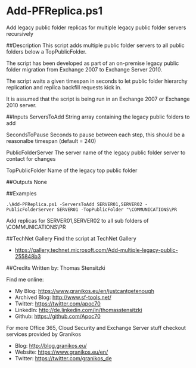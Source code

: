 # Add-PFReplica.ps1
Add legacy public folder replicas for multiple legacy public folder servers recursively

##Description
This script adds multiple public folder servers to all public folders below a TopPublicFolder.

The script has been developed as part of an on-premise legacy public folder migration from Exchange 2007 to Exchange Server 2010.

The script waits a given timespan in seconds to let public folder hierarchy replication and replica backfill requests kick in.

It is assumed that the script is being run in an Exchange 2007 or Exchange 2010 server.

##Inputs
ServersToAdd
String array containing the legacy public folders to add

SecondsToPause
Seconds to pause between each step, this should be a reasonalbe timespan (default = 240)

PublicFolderServer
The server name of the legacy public folder server to contact for changes

TopPublicFolder
Name of the legacy top public folder

##Outputs
None

##Examples
 ```
.\Add-PFReplica.ps1 -ServersToAdd SERVER01,SERVER02 -PublicFolderServer SERVER01 -TopPublicFolder "\COMMUNICATIONS\PR
```
Add replicas for SERVER01,SERVER02 to all sub folders of \COMMUNICATIONS\PR

##TechNet Gallery
Find the script at TechNet Gallery
* https://gallery.technet.microsoft.com/Add-multiple-legacy-public-255848b3


##Credits
Written by: Thomas Stensitzki

Find me online:

* My Blog: https://www.granikos.eu/en/justcantgetenough
* Archived Blog:	http://www.sf-tools.net/
* Twitter:	https://twitter.com/apoc70
* LinkedIn:	http://de.linkedin.com/in/thomasstensitzki
* Github:	https://github.com/Apoc70

For more Office 365, Cloud Security and Exchange Server stuff checkout services provided by Granikos

* Blog:     http://blog.granikos.eu/
* Website:	https://www.granikos.eu/en/
* Twitter:	https://twitter.com/granikos_de
